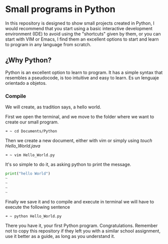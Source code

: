 # Small programs in Python 

In this repository is designed to show small projects created in Python, I would recommend that you start using a basic interactive development environment (IDE) to avoid using the "shortcuts" given by them, or you can start with VIM or Emacs, I find them an excellent options to start and learn to program in any language from scratch.

## ¿Why Python?

Python is an excellent option to learn to program. It has a simple syntax that resembles a pseudocode, is too intuitive and easy to learn. Es un lenguaje orientado a objetos.

### Compile
We will create, as tradition says, a hello world.

First we open the terminal, and we move to the folder where we want to create our small program.

```
➜ ~ cd Documents/Python

```
Then we create a new document, either with vim or simply using *touch Hello_World.java*

```
➜ ~ vim Hello_World.py

```
It's so simple to do it, as asking python to print the message.

```python
print("hello World")
~
~
~
~
```
Finally we save it and to compile and execute in terminal we will have to execute the following sentence

```
➜ ~ python Hello_World.py

```
There you have it, your first Python program. Congratulations. Remember not to copy this repository if they left you with a similar school assignment, use it better as a guide, as long as you understand it.
